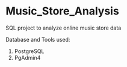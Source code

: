 # Music_Store_Analysis
SQL project to analyze online music store data

Database and Tools used:
1. PostgreSQL
2. PgAdmin4
